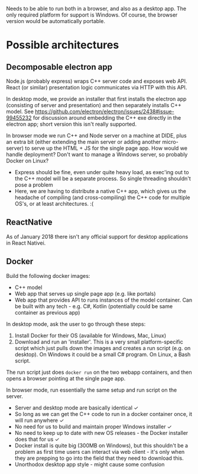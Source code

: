 Needs to be able to run both in a browser, and also as a desktop app. The only
required platform for support is Windows. Of course, the browser version would
be automatically portable.

# Possible architectures
## Decomposable electron app
Node.js (probably express) wraps C++ server code and exposes web API. React (or
similar) presentation logic communicates via HTTP with this API.

In desktop mode, we provide an installer that first installs the electron app
(consisting of server and presentation) and then separately installs C++ model.
See https://github.com/electron/electron/issues/2438#issue-99455232 for 
discussion around embedding the C++ exe directly in the electron app; short 
version this isn't really supported.

In browser mode we run C++ and Node server on a machine at DIDE, plus an extra
bit (either extending the main server or adding another micro-server) to serve
up the HTML + JS for the single page app. How would we handle deployment? Don't
want to manage a Windows server, so probably Docker on Linux?

* Express should be fine, even under quite heavy load, as exec'ing out to the 
  C++ model will be a separate process. So single threading shouldn't pose a 
  problem
* Here, we are having to distribute a native C++ app, which gives us the 
  headache of compiling (and cross-compiling) the C++ code for multiple OS's, or
  at least architectures. :(

## ReactNative
As of January 2018 there isn't any official support for desktop applications in React Nativei.

## Docker
Build the following docker images:

* C++ model
* Web app that serves up single page app (e.g. like portals)
* Web app that provides API to runs instances of the model container. Can be 
  built with any tech - e.g. C#, Kotlin (potentially could be same container as 
  previous app)

In desktop mode, ask the user to go through these steps:

1. Install Docker for their OS (available for Windows, Mac, Linux) 
2. Download and run an 'installer'. This is a very small platform-specific
   script which just pulls down the images and creates a run script (e.g. on 
   desktop). On Windows it could be a small C# program. On Linux, a Bash script.

The run script just does `docker run` on the two webapp containers, and then
opens a browser pointing at the single page app.

In browser mode, run essentially the same setup and run script on the server.

* Server and desktop mode are basically identical ✓
* So long as we can get the C++ code to run in a docker container once, it will
  run anywhere ✓
* No need for us to build and maintain proper Windows installer ✓
* No need to keep up to date with new OS releases - the Docker installer does 
  that for us ✓
* Docker install is quite big (300MB on Windows), but this shouldn't be a 
  problem as first time users can interact via web client - it's only when they
  are prepping to go into the field that they need to download this.
* Unorthodox desktop app style - might cause some confusion
